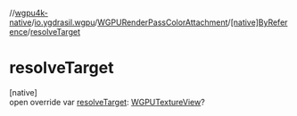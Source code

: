 //[wgpu4k-native](../../../../index.md)/[io.ygdrasil.wgpu](../../index.md)/[WGPURenderPassColorAttachment](../index.md)/[[native]ByReference](index.md)/[resolveTarget](resolve-target.md)

# resolveTarget

[native]\
open override var [resolveTarget](resolve-target.md): [WGPUTextureView](../../-w-g-p-u-texture-view/index.md)?